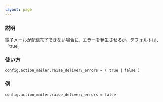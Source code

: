 ```yaml
---
layout: page
---
```

### 説明
電子メールが配信完了できない場合に、エラーを発生させるか。デフォルトは、「true」

### 使い方
    config.action_mailer.raise_delivery_errors = ( true | false )

### 例
    config.action_mailer.raise_delivery_errors = false